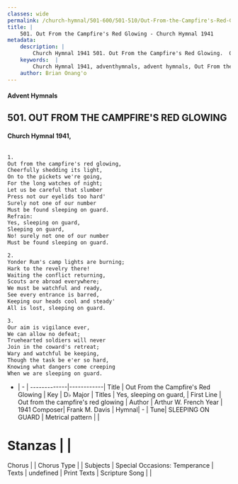```yaml
---
classes: wide
permalink: /church-hymnal/501-600/501-510/Out-From-the-Campfire's-Red-Glowing/
title: |
    501. Out From the Campfire's Red Glowing - Church Hymnal 1941
metadata:
    description: |
        Church Hymnal 1941 501. Out From the Campfire's Red Glowing.  Out from the campfire's red glowing,  Cheerfully shedding its light,  On to the pickets we're going,  For the long watches of night;  Let us be careful that slumber  Press not our eyelids too hard'  Surely not one of our number  Must be found sleeping on guard.  
    keywords:  |
        Church Hymnal 1941, adventhymnals, advent hymnals, Out From the Campfire's Red Glowing, Out from the campfire's red glowing. Yes, sleeping on guard, 
    author: Brian Onang'o
---
```


#### Advent Hymnals
## 501. OUT FROM THE CAMPFIRE'S RED GLOWING
####  Church Hymnal 1941,

```txt

1.
Out from the campfire's red glowing, 
Cheerfully shedding its light, 
On to the pickets we're going, 
For the long watches of night; 
Let us be careful that slumber 
Press not our eyelids too hard' 
Surely not one of our number 
Must be found sleeping on guard. 
Refrain:
Yes, sleeping on guard, 
Sleeping on guard, 
No! surely not one of our number 
Must be found sleeping on guard. 

2.
Yonder Rum's camp lights are burning; 
Hark to the revelry there! 
Waiting the conflict returning, 
Scouts are abroad everywhere; 
We must be watchful and ready, 
See every entrance is barred, 
Keeping our heads cool and steady' 
All is lost, sleeping on guard. 

3.
Our aim is vigilance ever, 
We can allow no defeat; 
Truehearted soldiers will never 
Join in the coward's retreat; 
Wary and watchful be keeping, 
Though the task be e'er so hard, 
Knowing what dangers come creeping 
When we are sleeping on guard.

```

- |   -  |
-------------|------------|
Title | Out From the Campfire's Red Glowing |
Key | D♭ Major |
Titles | Yes, sleeping on guard,  |
First Line | Out from the campfire's red glowing |
Author | Arthur W. French
Year | 1941
Composer| Frank M. Davis |
Hymnal|  - |
Tune| SLEEPING ON GUARD |
Metrical pattern | |
# Stanzas |  |
Chorus |  |
Chorus Type |  |
Subjects | Special Occasions: Temperance |
Texts | undefined |
Print Texts | 
Scripture Song |  |
    
